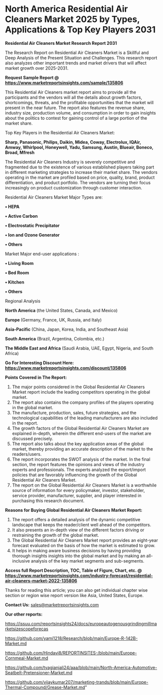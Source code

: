 # North America Residential Air Cleaners Market 2025 by Types, Applications & Top Key Players 2031

<strong>Residential Air Cleaners Market Research Report 2031</strong>

The Research Report on Residential Air Cleaners Market is a Skillful and Deep Analysis of the Present Situation and Challenges. This research report also analyzes other important trends and market drivers that will affect market growth over 2025-2031.

<strong>Request Sample Report @ <a href=https://www.marketreportsinsights.com/sample/135806>https://www.marketreportsinsights.com/sample/135806</a></strong>

This Residential Air Cleaners market report aims to provide all the participants and the vendors will all the details about growth factors, shortcomings, threats, and the profitable opportunities that the market will present in the near future. The report also features the revenue share, industry size, production volume, and consumption in order to gain insights about the politics to contest for gaining control of a large portion of the market share.

Top Key Players in the Residential Air Cleaners Market:

<strong>Sharp, Panasonic, Philips, Daikin, Midea, Coway, Electrolux, IQAir, Amway, Whirlpool, Honeywell, Yadu, Samsung, Austin, Blueair, Boneco, Broad, Mfresh</strong>

The Residential Air Cleaners Industry is severely competitive and fragmented due to the existence of various established players taking part in different marketing strategies to increase their market share. The vendors operating in the market are profiled based on price, quality, brand, product differentiation, and product portfolio. The vendors are turning their focus increasingly on product customization through customer interaction.

Residential Air Cleaners Market Major Types are:

<strong>• HEPA

• Active Carbon

• Electrostatic Precipitator

• Ion and Ozone Generator

• Others</strong>

Market Major end-user applications :

<strong>• Living Room

• Bed Room

• Kitchen

• Others</strong>

Regional Analysis

</u><strong><b>North America</b></strong> (the United States, Canada, and Mexico)

<strong><b>Europe </b></strong>(Germany, France, UK, Russia, and Italy)

<strong><b>Asia-Pacific</b></strong> (China, Japan, Korea, India, and Southeast Asia)

<strong><b>South America</b></strong> (Brazil, Argentina, Colombia, etc.)

<strong><b>The Middle East and Africa</b></strong> (Saudi Arabia, UAE, Egypt, Nigeria, and South Africa)

<strong>Go For Interesting Discount Here: <a href=https://www.marketreportsinsights.com/discount/135806>https://www.marketreportsinsights.com/discount/135806</a></strong>

<strong>Points Covered in The Report:</strong>
<ol>
  <li>The major points considered in the Global Residential Air Cleaners Market report include the leading competitors operating in the global market.</li>
  <li>The report also contains the company profiles of the players operating in the global market.</li>
  <li>The manufacture, production, sales, future strategies, and the technological capabilities of the leading manufacturers are also included in the report.</li>
  <li>The growth factors of the Global Residential Air Cleaners Market are explained in-depth, wherein the different end-users of the market are discussed precisely.</li>
  <li>The report also talks about the key application areas of the global market, thereby providing an accurate description of the market to the readers/users.</li>
  <li>The report incorporates the SWOT analysis of the market. In the final section, the report features the opinions and views of the industry experts and professionals. The experts analyzed the export/import policies that are favorably influencing the growth of the Global Residential Air Cleaners Market.</li>
  <li>The report on the Global Residential Air Cleaners Market is a worthwhile source of information for every policymaker, investor, stakeholder, service provider, manufacturer, supplier, and player interested in purchasing this research document.</li>
</ol>
<strong>Reasons for Buying Global Residential Air Cleaners Market Report:</strong>

<ol>
  <li>The report offers a detailed analysis of the dynamic competitive landscape that keeps the reader/client well ahead of the competitors.</li>
  <li>It also presents an in-depth view of the different factors driving or restraining the growth of the global market.</li>
  <li>The Global Residential Air Cleaners Market report provides an eight-year forecast evaluated on the basis of how the market is estimated to grow.</li>
  <li>It helps in making aware business decisions by having providing thorough insights insights into the global market and by making an all-inclusive analysis of the key market segments and sub-segments.</li>
</ol>
<strong>Access full Report Description, TOC, Table of Figure, Chart, etc. @ <a href=https://www.marketreportsinsights.com/industry-forecast/residential-air-cleaners-market-2022-135806>https://www.marketreportsinsights.com/industry-forecast/residential-air-cleaners-market-2022-135806</a></strong>


Thanks for reading this article; you can also get individual chapter wise section or region wise report version like Asia, United States, Europe.

<strong>Contact Us:</strong>
sales@marketreportsinsights.com

<strong>Our other reports:</strong>

<a href=https://issuu.com/reportsinsights24/docs/europeautogenousgrindingmillmarketsizescopeforecas>https://issuu.com/reportsinsights24/docs/europeautogenousgrindingmillmarketsizescopeforecas</a>

<a href=https://github.com/yami1218/Research/blob/main/Europe-R-142B-Market.md>https://github.com/yami1218/Research/blob/main/Europe-R-142B-Market.md</a>

<a href=https://github.com/Hindavi8/REPORTINSITES-/blob/main/Europe-Cornmeal-Market.md>https://github.com/Hindavi8/REPORTINSITES-/blob/main/Europe-Cornmeal-Market.md</a>

<a href=https://github.com/tyagianjali24/aaa/blob/main/North-America-Automotive-Seatbelt-Pretensioner-Market.md>https://github.com/tyagianjali24/aaa/blob/main/North-America-Automotive-Seatbelt-Pretensioner-Market.md</a>

<a href=https://github.com/vijaykumar207/marketing-trands/blob/main/Europe-Thermal-Compound/Grease-Market.md>https://github.com/vijaykumar207/marketing-trands/blob/main/Europe-Thermal-Compound/Grease-Market.md</a>"
